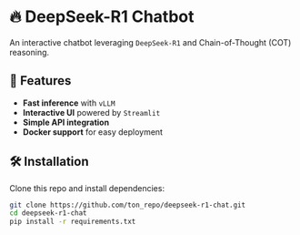 # 🔥 DeepSeek-R1 Chatbot

An interactive chatbot leveraging `DeepSeek-R1` and Chain-of-Thought (COT) reasoning.

## 🚀 Features
- **Fast inference** with `vLLM`
- **Interactive UI** powered by `Streamlit`
- **Simple API integration**
- **Docker support** for easy deployment

## 🛠 Installation
Clone this repo and install dependencies:
```bash
git clone https://github.com/ton_repo/deepseek-r1-chat.git
cd deepseek-r1-chat
pip install -r requirements.txt
